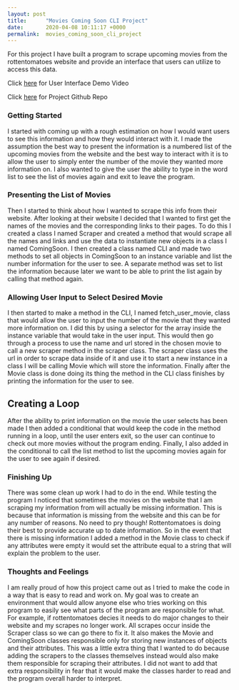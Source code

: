 ```yaml
---
layout: post
title:      "Movies Coming Soon CLI Project"
date:       2020-04-08 10:11:17 +0000
permalink:  movies_coming_soon_cli_project
---
```


For this project I have built a program to scrape upcoming movies from the rottentomatoes website and provide an interface that users can utilize to access this data.

Click [here](https://drive.google.com/open?id=1aj9t-NeWZJA7O7e4l_rRhrMyOxZcU5tN) for User Interface Demo Video

Click [here](https://github.com/Biotruss/Movies_Coming_soon) for Project Github Repo

### Getting Started

I started with coming up with a rough estimation on how I would want users to see this information and how they would interact with it. I made the assumption the best way to present the information is a numbered list of the upcoming movies from the website and the best way to interact with it is to allow the user to simply enter the number of the movie they wanted more information on. I also wanted to give the user the ability to type in the word list to see the list of movies again and exit to leave the program.

### Presenting the List of Movies

Then I started to think about how I wanted to scrape this info from their website. After looking at their website I decided that I wanted to first get the names of the movies and the corresponding links to their pages. To do this I created a class I named Scraper and created a method that would scrape all the names and links and use the data to instantiate new objects in a class I named ComingSoon. I then created a class named CLI and made two methods to set all objects in ComingSoon to an instance variable and list the number information for the user to see. A separate method was set to list the information because later we want to be able to print the list again by calling that method again.

### Allowing User Input to Select Desired Movie

I then started to make a method in the CLI, I named fetch_user_movie,  class that would allow the user to input the number of the movie that they wanted more information on. I did this by using a selector for the array inside the instance variable that would take in the user input. This would then go through a process to use the name and url stored in the chosen movie to call a new scraper method in the scraper class. The scraper class uses the url in order to scrape data inside of it and use it to start a new instance in a class I will be calling Movie which will store the information. Finally after the Movie class is done doing its thing the method in the CLI class finishes by printing the information for the user to see.

## Creating a Loop

After the ability to print information on the movie the user selects has been made I then added a conditional that would keep the code in the method running in a loop, until the user enters exit, so the user can continue to check out more movies without the program ending. Finally, I also added in the conditional to call the list method to list the upcoming movies again for the user to see again if desired.

### Finishing Up

There was some clean up work I had to do in the end. While testing the program I noticed that sometimes the movies on the website that I am scraping my information from will actually be missing information. This is because that information is missing from the website and this can be for any number of reasons. No need to pry though! Rottentomatoes is doing their best to provide accurate up to date information. So in the event that there is missing information I added a method in the Movie class to check if any attributes were empty it would set the attribute equal to a string that will explain the problem to the user.

### Thoughts and Feelings

I am really proud of how this project came out as I tried to make the code in a way that is easy to read and work on. My goal was to create an environment that would allow anyone else who tries working on this program to easily see what parts of the program are responsible for what. For example, if rottentomatoes decies it needs to do major changes to their website and my scrapes no longer work. All scrapes occur inside the Scraper class so we can go there to fix it. It also makes the Movie and ComingSoon classes responsible only for storing new instances of objects and their attributes. This was a little extra thing that I wanted to do because adding the scrapers to the classes themselves instead would also make them responsible for scraping their attributes. I did not want to add that extra responsibility in fear that it would make the classes harder to read and the program overall harder to interpret.


